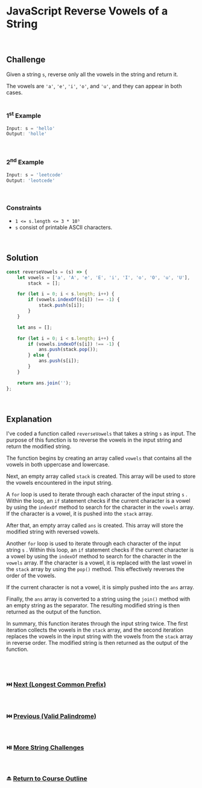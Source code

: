 # JavaScript Reverse Vowels of a String
<br/>

## Challenge
Given a string `s`, reverse only all the vowels in the string and return it.

The vowels are `'a'`, `'e'`, `'i'`, `'o'`, and `'u'`, and they can appear in both cases.
<br/>
<br/>

### 1<sup>st</sup> Example

```JavaScript
Input: s = 'hello'
Output: 'holle'
```

<br/>

### 2<sup>nd</sup> Example

```JavaScript
Input: s = 'leetcode'
Output: 'leotcede'
```

<br/>

### Constraints

- `1 <= s.length <= 3 * 10⁵`
- `s` consist of printable ASCII characters.

<br/>

## Solution

```JavaScript
const reverseVowels = (s) => {
    let vowels = ['a', 'A', 'e', 'E', 'i', 'I', 'o', 'O', 'u', 'U'],
        stack  = [];

    for (let i = 0; i < s.length; i++) {
        if (vowels.indexOf(s[i]) !== -1) {
            stack.push(s[i]);
        }
    }

    let ans = [];

    for (let i = 0; i < s.length; i++) {
        if (vowels.indexOf(s[i]) !== -1) {
            ans.push(stack.pop());
        } else {
            ans.push(s[i]);
        }
    }

    return ans.join('');
};
```

<br/>

## Explanation

I've coded a function called  `reverseVowels`  that takes a string  `s`  as input. The purpose of this function is to reverse the vowels in the input string and return the modified string.
<br/>

The function begins by creating an array called  `vowels`  that contains all the vowels in both uppercase and lowercase.
<br/>

Next, an empty array called  `stack`  is created. This array will be used to store the vowels encountered in the input string.
<br/>

A  `for`  loop is used to iterate through each character of the input string  `s` . Within the loop, an  `if`  statement checks if the current character is a vowel by using the  `indexOf`  method to search for the character in the  `vowels`  array. If the character is a vowel, it is pushed into the  `stack`  array.
<br/>

After that, an empty array called  `ans`  is created. This array will store the modified string with reversed vowels.
<br/>

Another  `for`  loop is used to iterate through each character of the input string  `s` . Within this loop, an  `if`  statement checks if the current character is a vowel by using the  `indexOf`  method to search for the character in the  `vowels`  array. If the character is a vowel, it is replaced with the last vowel in the  `stack`  array by using the  `pop()`  method. This effectively reverses the order of the vowels.
<br/>

If the current character is not a vowel, it is simply pushed into the  `ans`  array.
<br/>

Finally, the  `ans`  array is converted to a string using the  `join()`  method with an empty string as the separator. The resulting modified string is then returned as the output of the function.
<br/>

In summary, this function iterates through the input string twice. The first iteration collects the vowels in the  `stack`  array, and the second iteration replaces the vowels in the input string with the vowels from the  `stack`  array in reverse order. The modified string is then returned as the output of the function.
<br/>
<br/>
<br/>
<br/>

### :next_track_button: [Next (Longest Common Prefix)][Next]
<br/>

### :previous_track_button: [Previous (Valid Palindrome)][Previous]
<br/>

### :play_or_pause_button: [More String Challenges][More]
<br/>

### :eject_button: [Return to Course Outline][Return]
<br/>

[Next]: https://github.com/Superklok/JavaScriptStrings/blob/main/JavaScriptLongestCommonPrefix.md
[Previous]: https://github.com/Superklok/JavaScriptStrings/blob/main/JavaScriptValidPalindrome.md
[More]: https://github.com/Superklok/JavaScriptStrings
[Return]: https://github.com/Superklok/LearnJavaScript